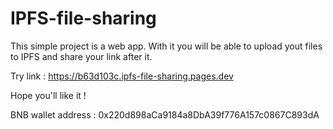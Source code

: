 # IPFS-file-sharing

This simple project is a web app. With it you will be able to upload yout files to IPFS and share your link after it.

Try link : https://b63d103c.ipfs-file-sharing.pages.dev

Hope you'll like it ! 

BNB wallet address : 0x220d898aCa9184a8DbA39f776A157c0867C893dA
